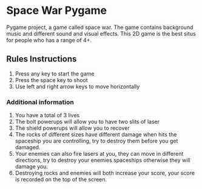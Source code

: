 # Space War Pygame
Pygame project, a game called space war. The game contains background music and different sound and visual effects. This 2D game is the best situs for people who has a range of 4+. 

## Rules Instructions
1. Press any key to start the game
2. Press the space key to shoot
3. Use left and right arrow keys to move horizontally

### Additional information
1. You have a total of 3 lives
2. The bolt powerups will allow you to have two slits of laser
3. The shield powerups will allow you to recover
4. The rocks of different sizes have different damage when hits the spaceship you are controlling, try to destroy them before you get damaged.
5. Your enemies can also fire lasers at you, they can move in different directions, try to destroy your enemies spaceships otherwise they will damage you.
6. Destroying rocks and enemies will both increase your score, your score is recorded on the top of the screen.

